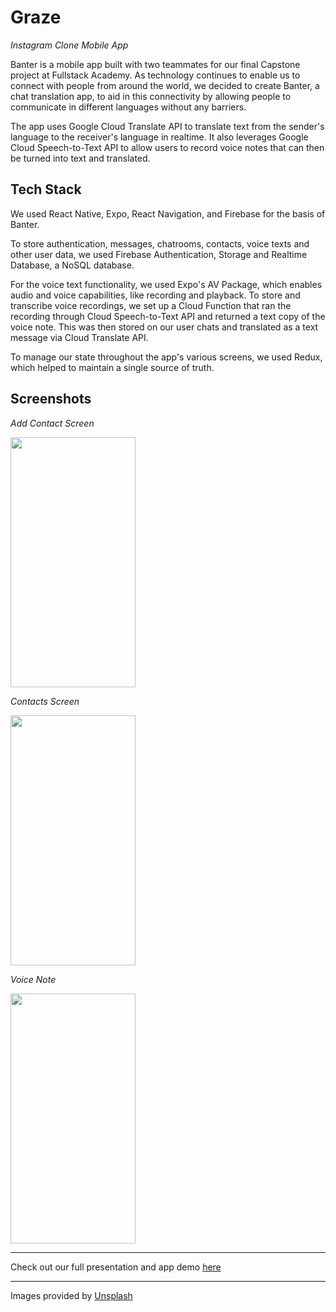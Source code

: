 # Graze

_Instagram Clone Mobile App_

Banter is a mobile app built with two teammates for our final Capstone project at Fullstack Academy. As technology continues to enable us to connect with people from around the world, we decided to create Banter, a chat translation app, to aid in this connectivity by allowing people to communicate in different languages without any barriers.

The app uses Google Cloud Translate API to translate text from the sender's language to the receiver's language in realtime. It also leverages Google Cloud Speech-to-Text API to allow users to record voice notes that can then be turned into text and translated.

## Tech Stack

We used React Native, Expo, React Navigation, and Firebase for the basis of Banter.

To store authentication, messages, chatrooms, contacts, voice texts and other user data, we used Firebase Authentication, Storage and Realtime Database, a NoSQL database.

For the voice text functionality, we used Expo's AV Package, which enables audio and voice capabilities, like recording and playback. To store and transcribe voice recordings, we set up a Cloud Function that ran the recording through Cloud Speech-to-Text API and returned a text copy of the voice note. This was then stored on our user chats and translated as a text message via Cloud Translate API.

To manage our state throughout the app's various screens, we used Redux, which helped to maintain a single source of truth.

## Screenshots

_Add Contact Screen_

<img src="/assets/images/add-contact.gif" width='200' height="400" />

_Contacts Screen_

<img src="/assets/images/contacts.gif" width='200' height="400" />

_Voice Note_

<img src="/assets/images/voice-note.gif" width='200' height="400" />

---

Check out our full presentation and app demo [here](https://www.youtube.com/watch?v=9VvuTD-Mtn4&list=PLx0iOsdUOUmnf7I22qeTz8ms5tPM14dgg&index=21&t=0s)

---

Images provided by [Unsplash](https://unsplash.com/)
